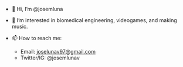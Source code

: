 - 👋 Hi, I’m @josemluna
- 👀 I’m interested in biomedical engineering, videogames, and making music.

- 📫 How to reach me:
  + Email: joselunav97@gmail.com
  + Twitter/IG: @josemlunav



<!---
josemluna/josemluna is a ✨ special ✨ repository because its `README.md` (this file) appears on your GitHub profile.
You can click the Preview link to take a look at your changes.
--->
